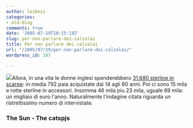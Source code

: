 ```yaml
---
author: leibniz
categories:
- old-blog
comments: true
date: '2005-07-19T10:15:19Z'
slug: per-non-parlare-dei-calzolai
title: Per non parlare dei calzolai
url: "/2005/07/19/per-non-parlare-dei-calzolai/"
wordpress_id: 187

---
```

![](https://www.thecatspjs.com/images/heels/Heels_Blue_6x5.gif)Allora, in una vita le donne inglesi spenderebbero [31.680 sterline in scarpe](https://www.thesun.co.uk/article/0,,2-2005330241,00.html):
in media 792 paia acquistate dai 14 agli 80 anni. Poi ci sono 15 mila e
rotte sterline in accessori. Insomma 46 mila piu 23 mila, uguale 69
mila: un migliaio di euro l'anno. Naturalmente l'indagine citata riguarda un ristrettissimo numero di intervistate.  



### The Sun - The catspjs

